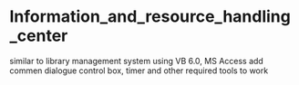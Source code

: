 # Information_and_resource_handling_center
similar to library management system using VB 6.0, MS Access
add commen dialogue control box, timer and other required tools to work
